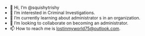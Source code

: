 - 👋 Hi, I’m @squishytrishy
- 👀 I’m interested in Criminal Investigations.
- 🌱 I’m currently learning about administrator s in an organization.
- 💞️ I’m looking to collaborate on becoming an administrator.
- 📫 How to reach me is lostinmyworld75@outlook.com.


<!---
squishytrishy/squishytrishy is a ✨ special ✨ repository because its `README.md` (this file) appears on your GitHub profile.
You can click the Preview link to take a look at your changes.
--->

